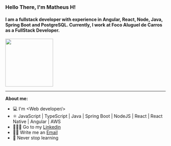 ### Hello There, I'm Matheus H! 
#### I am a fullstack developer with experience in Angular, React, Node, Java, Spring Boot and PostgreSQL. Currently, I work at Foco Aluguel de Carros as a FullStack Developer.
<img src="https://c.tenor.com/29Ok5pc0ivAAAAAM/gatinho-gato.gif" width="150">

* * *

**About me:**
- 💻 I'm &lt;Web developer/&gt;
- ⚛️ JavaScript | TypeScript | Java | Spring Boot | NodeJS | React | React Native | Angular | AWS
- 🧑🏾‍💻 Go to my [Linkedin](https://www.linkedin.com/in/matheus-silva19/)
- ✍🏿 Write me an <a href="mailto:matheus.hsilvaa18@gmail.com" target="_blank">Email</a>
- 🖤 Never stop learning

<!-- <div>
  <a href="https://github.com/mateushenriquedasilva">
  <img height="180em" src="https://github-readme-stats.vercel.app/api/top-langs/?username=mateushenriquedasilva&layout=compact&langs_count=7&theme=dracula"/>
</div>

<br/> -->

<!-- <div>
  <img align="center" alt="JavaScript" height="30" width="100" src="https://img.shields.io/badge/javascript-ECD74D?style=for-the-badge&logo=javascript&logoColor=white">
  <img align="center" alt="Angular" height="30" width="100" src="https://img.shields.io/badge/Angular-20232A?style=for-the-badge&logo=angular&logoColor=E02345">
  <img align="center" alt="NodeJS" height="30" width="100" src="https://img.shields.io/badge/node-354522?style=for-the-badge&logo=node&logoColor=white">
    <img align="center" alt="TypeScript" height="30" width="100" src="https://img.shields.io/badge/typescript-2F6FBA?style=for-the-badge&logo=typescript&logoColor=white">
</div> -->

    
<!-- <a href="https://www.linkedin.com/in/matheus-henrique-54a673197" target="_blank"><img src="https://img.shields.io/badge/-LinkedIn-%230077B5?style=for-the-badge&logo=linkedin&logoColor=white" target="_blank"></a> 
<a href="https://www.instagram.com/themateusreal/" target="_blank"><img src="https://img.shields.io/badge/Instagram-E4405F?style=for-the-badge&logo=instagram&logoColor=white" target="_blank"></a>
  <a href="mailto:matheushenriquedasilvaa.2021@gmail.com" target="_blank"><img src="https://img.shields.io/badge/Gmail-D14836?style=for-the-badge&logo=gmail&logoColor=white" target="_blank"></a> -->

<!-- ![Snake animation](https://github.com/mateushenriquedasilva/mateushenriquedasilva/blob/output/github-contribution-grid-snake.svg)  -->
